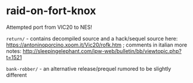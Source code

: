 # raid-on-fort-knox
Attempted port from VIC20 to NES!

`return/` - contains decompiled source and a hack/sequel
source here: https://antoninoporcino.xoom.it/Vic20/rofk.htm ; comments in italian
more notes: http://sleepingelephant.com/ipw-web/bulletin/bb/viewtopic.php?t=1521

`bank-robber/` - an alternative release/prequel rumored to be slightly different
